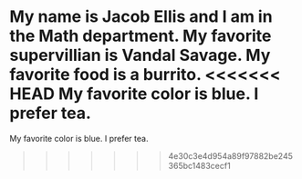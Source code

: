 My name is Jacob Ellis and I am in the Math department. 
My favorite supervillian is Vandal Savage.
My favorite food is a burrito. 
<<<<<<< HEAD
My favorite color is blue.
I prefer tea. 
=======
My favorite color is blue. 
I prefer tea.
>>>>>>> 4e30c3e4d954a89f97882be245365bc1483cecf1
